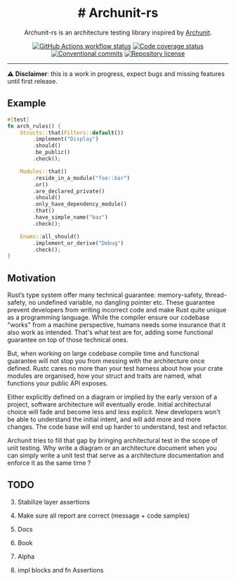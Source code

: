 <div align="center">
    <h1># Archunit-rs</h1>
<p>Archunit-rs is an architecture testing library inspired by <a href="https://www.archunit.org/">Archunit</a>.
</p>
  <a href="https://github.com/oknozor/archunit_rs/actions"
    ><img
      src="https://github.com/oknozor/archunit_rs/actions/workflows/CI.yaml/badge.svg"
      alt="GitHub Actions workflow status"
  /></a>
    <a href="https://codecov.io/gh/oknozor/archunit_rs"
    ><img
    src="https://codecov.io/gh/oknozor/archunit_rs/branch/main/graph/badge.svg"
    alt="Code coverage status"/>
    </a>
  <br />
  <a href="https://conventionalcommits.org"
    ><img
      src="https://img.shields.io/badge/Conventional%20Commits-1.0.0-yellow.svg"
      alt="Conventional commits"
  /></a>
  <a href="https://github.com/cocogitto/cocogitto/blob/main/LICENSE"
    ><img
      src="https://img.shields.io/github/license/cocogitto/cocogitto"
      alt="Repository license"
  /></a>
</div>


---

⚠️ **Disclaimer**: this is a work in progress, expect bugs and missing features until first release.

## Example

```rust
#[test]
fn arch_rules() {
    Structs::that(Filters::default())
        .implement("Display")
        .should()
        .be_public()
        .check();

    Modules::that()
        .reside_in_a_module("foo::bar")
        .or()
        .are_declared_private()
        .should()
        .only_have_dependency_module()
        .that()
        .have_simple_name("baz")
        .check();

    Enums::all_should()
        .implement_or_derive("Debug")
        .check();
}
```

## Motivation

Rust’s type system offer many technical guarantee: memory-safety, thread-safety, no undefined variable, no dangling
pointer etc.
These guarantee prevent developers from writing incorrect code and make Rust quite unique as a programming language.
While the compiler ensure our codebase "works" from a machine perspective, humans needs some insurance that it also work
as intended. That's what test are for, adding some functional guarantee on top of those technical ones.

But, when working on large codebase compile time and functional guarantee will not stop you
from messing with the architecture once defined.
Rustc cares no more than your test harness about how your crate modules are organised, how your struct and traits
are named, what functions your public API exposes.

Either explicitly defined on a diagram or implied by the early version of a project, software architecture will
eventually erode.
Initial architectural choice will fade and become less and less explicit.
New developers won't be able to understand the initial intent, and will add more and more changes. The code base will
end up
harder to understand, test and refactor.

Archunit tries to fill that gap by bringing architectural test in the scope of unit testing.
Why write a diagram or an architecture document when you can simply write a unit test that
serve as a architecture documentation and enforce it as the same time ?


## TODO

3. Stabilize layer assertions

4. Make sure all report are correct (message + code samples)

5. Docs

6. Book

7. Alpha

8. impl blocks and fn Assertions